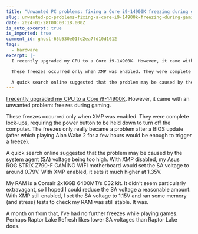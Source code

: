 ```yaml
---
title: "Unwanted PC problems: fixing a Core i9-14900K freezing during gaming"
slug: unwanted-pc-problems-fixing-a-core-i9-14900k-freezing-during-gaming
date: 2024-01-28T00:00:18.000Z
is_auto_excerpt: true
is_imported: true
comment_id: ghost-65b530e01fe2ea7fd10d1612
tags:
  - hardware
excerpt: |-
  I recently upgraded my CPU to a Core i9-14900K. However, it came with an unwanted problem: freezes during gaming.

  These freezes occurred only when XMP was enabled. They were complete lock-ups, requiring the power button to be held down to turn off the computer. The freezes only really became a problem after a BIOS update (after which playing Alan Wake 2 for a few hours would be enough to trigger a freeze).

  A quick search online suggested that the problem may be caused by the system agent (SA)
---
```


[I recently upgraded my CPU to a Core i9-14900K](/2023/12/19/i-upgraded-my-i9-13900-to-an-i9-14900k/).
However, it came with an unwanted problem: freezes during gaming.

These freezes occurred only when XMP was enabled. They were complete lock-ups,
requiring the power button to be held down to turn off the computer. The freezes
only really became a problem after a BIOS update (after which playing Alan Wake
2 for a few hours would be enough to trigger a freeze).

A quick search online suggested that the problem may be caused by the system
agent (SA) voltage being too high. With XMP disabled, my Asus ROG STRIX Z790-F
GAMING WIFI motherboard would set the SA voltage to around 0.79V. With XMP
enabled, it sets it much higher at 1.35V.

My RAM is a Corsair 2x16GB 6400MT/s C32 kit. It didn’t seem particularly
extravagant, so I hoped I could reduce the SA voltage a reasonable amount. With
XMP still enabled, I set the SA voltage to 1.15V and ran some memory (and
stress) tests to check my RAM was still stable. It was.

A month on from that, I’ve had no further freezes while playing games. Perhaps
Raptor Lake Refresh likes lower SA voltages than Raptor Lake does.

